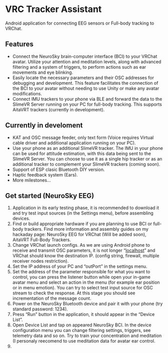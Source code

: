 # VRC Tracker Assistant
Android application for connecting EEG sensors or Full-body tracking to VRChat.

## Features
- Connect the NeuroSky brain-computer interface (BCI) to your VRChat avatar. Utilize your attention and meditation levels, along with advanced filtering and a system of triggers, to perform actions such as ear movements and eye blinking.
- Easily locate the necessary parameters and their OSC addresses for debugging and development. This feature facilitates the connection of the BCI to your avatar without needing to use Unity or make any avatar modifications.
- Connect IMU trackers to your phone via BLE and forward the data to the SlimeVR Server running on your PC for full-body tracking. This supports AitaVRT trackers (currently in development).
  

## Currently in develoment
- KAT and OSC message feeder, only text form (Voice requires Virtual cable driver and additional application running on your PC).
- Use your phone as an additional SlimeVR tracker. The IMU in your phone can be used for attitude estimation, with this data being sent to the SlimeVR Server. You can choose to use it as a single hip tracker or as an additional tracker to complement your SlimeVR trackers (coming soon).
- Support of ESP clasic Bluetooth DIY version.
- Haptic feedback system (Ears).
- More milestones...


## Get started (NeuroSky EEG)
1. Application in its early testing phase, it is recommended to download it and try test input sources (in the Settings menu), before assembling devices.
2. Find or build appropriate hardware if you are planning to use BCI or full-body trackers. Find more information and assembly guides on my hackaday page: NeuroSky EEG for VRChat (Will be added soon), AitaVRT Full-Body Trackers.
3. Change VRChat launch configs. As we are using Android phone to receive and transmit OSC parameters, it is not longer “[localhost](http://localhost)” and VRChat should know the destination IP. (config string, firewall, multiple receiver nodes restriction).
4. Set the IP address of your PC and “outPort” in the settings menu.
5. Set the address of the parameter responsible for what you want to control, you can press the listener button while open your in-game avatar menu and select an action in the menu (for example ear position or in menu emotion). You can try to select test input source for OSC stream to check the response. At this stage you should see incrementation of the message count.
6. Power on the NeuroSky Bluetooth device and pair it with your phone (try standard password: 1234).
7. Press “Run” button in the application, it should appear in the “Device List”.
8. Open Device List and tap on appeared NeuroSky BCI. In the device configuration menu you can change filtering settings, triggers, see telemetry data and so on. Try to train your concentration and meditation (I personaly reecomend to use meditation data for avatar ear control.
9. 
